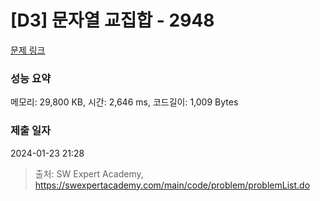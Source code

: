 # [D3] 문자열 교집합 - 2948 

[문제 링크](https://swexpertacademy.com/main/code/problem/problemDetail.do?contestProbId=AV-Un3G64SUDFAXr) 

### 성능 요약

메모리: 29,800 KB, 시간: 2,646 ms, 코드길이: 1,009 Bytes

### 제출 일자

2024-01-23 21:28



> 출처: SW Expert Academy, https://swexpertacademy.com/main/code/problem/problemList.do
